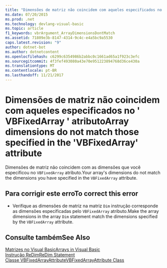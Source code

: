 ```yaml
---
title: "Dimensões de matriz não coincidem com aqueles especificados no &#39; VBFixedArray &#39; atributo"
ms.date: 07/20/2015
ms.prod: .net
ms.technology: devlang-visual-basic
ms.topic: article
f1_keywords: vbrArgument_ArrayDimensionsDontMatch
ms.assetid: 71809e3b-8147-4314-9c4c-e4a5bc9a5530
caps.latest.revision: "9"
author: dotnet-bot
ms.author: dotnetcontent
ms.openlocfilehash: c6299c6354986b2abbc0c1661ad65a1f923c3efc
ms.sourcegitcommit: 4f3fef493080a43e70e951223894768d36ce430a
ms.translationtype: MT
ms.contentlocale: pt-BR
ms.lasthandoff: 11/21/2017
---
```

# <a name="array-dimensions-do-not-match-those-specified-in-the-39vbfixedarray39-attribute"></a><span data-ttu-id="36571-102">Dimensões de matriz não coincidem com aqueles especificados no &#39; VBFixedArray &#39; atributo</span><span class="sxs-lookup"><span data-stu-id="36571-102">Array dimensions do not match those specified in the &#39;VBFixedArray&#39; attribute</span></span>
<span data-ttu-id="36571-103">Dimensões de matriz não coincidem com as dimensões que você especificou no `VBFixedArray` atributo.</span><span class="sxs-lookup"><span data-stu-id="36571-103">Your array's dimensions do not match the dimensions you have specified in the `VBFixedArray` attribute.</span></span>  
  
## <a name="to-correct-this-error"></a><span data-ttu-id="36571-104">Para corrigir este erro</span><span class="sxs-lookup"><span data-stu-id="36571-104">To correct this error</span></span>  
  
-   <span data-ttu-id="36571-105">Verifique as dimensões de matriz na matriz `Dim` instrução corresponde as dimensões especificadas pelo `VBFixedArray` atributo.</span><span class="sxs-lookup"><span data-stu-id="36571-105">Make the array dimensions in the array `Dim` statement match the dimensions specified by the `VBFixedArray` attribute.</span></span>  
  
## <a name="see-also"></a><span data-ttu-id="36571-106">Consulte também</span><span class="sxs-lookup"><span data-stu-id="36571-106">See Also</span></span>  
 [<span data-ttu-id="36571-107">Matrizes no Visual Basic</span><span class="sxs-lookup"><span data-stu-id="36571-107">Arrays in Visual Basic</span></span>](~/docs/visual-basic/programming-guide/language-features/arrays/index.md)  
 [<span data-ttu-id="36571-108">Instrução ReDim</span><span class="sxs-lookup"><span data-stu-id="36571-108">ReDim Statement</span></span>](../../visual-basic/language-reference/statements/redim-statement.md)  
 [<span data-ttu-id="36571-109">Classe VBFixedArrayAttribute</span><span class="sxs-lookup"><span data-stu-id="36571-109">VBFixedArrayAttribute Class</span></span>](http://msdn.microsoft.com/en-us/7b7e9ef6-2854-4114-892e-e7ae45dd0b49)
